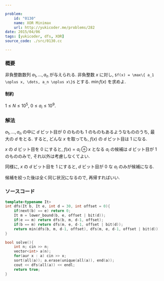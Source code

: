 ```yaml
---

problem:
    id: "0130"
    name: XOR Minimax
    url: http://yukicoder.me/problems/282
date: 2015/04/06
tags: [yukicoder, dfs, XOR]
source_code: ./src/0130.cc

---
```


### 概要

非負整数数列 $a_1, \dots, a_n$ が与えられる.
非負整数 $x$ に対し, `$f(x) = \max\{ a_1 \oplus x, \dots, a_n \oplus x\}$` とする.
$\min f(x)$ を求めよ.

#### 制約

$1 \le N \le 10^5$, $0 \le a_i \le 10^9$.

### 解法

$a_1, \dots, a_n$ の中に $d$ ビット目が $0$ のものも $1$ のものもあるようなもののうち, 最大の $d$ をとる.
すると, どんな $x$ を取っても, $f(x)$ の $d$ ビット目は $1$ になる.

$x$ の $d$ ビット目を $0$ にすると, $f(x) = a_i \oplus x$ となる $a_i$ の候補は $d$ ビット目が $1$ のもののみで, それ以外は考慮しなくてよい.

同様に, $x$ の $d$ ビット目を $1$ にすると, $d$ ビット目が $0$ な $a_i$ のみが候補になる.

候補を絞った後は全く同じ状況になるので, 再帰すればいい.

### ソースコード
~~~ cpp
template<typename It>
int dfs(It b, It e, int d = 30, int offset = 0){
    if(next(b) == e) return 0;
    It m = lower_bound(b, e, offset | bit(d));
    if(e == m) return dfs(b, m, d-1, offset);
    if(b == m) return dfs(m, e, d-1, offset | bit(d));
    return min(dfs(b, m, d-1, offset), dfs(m, e, d-1, offset | bit(d))) + bit(d);
}

bool solve(){
    int n; cin >> n;
    vector<int> a(n);
    for(aur x : a) cin >> x;
    sort(all(a)); a.erase(unique(all(a)), end(a));
    cout << dfs(all(a)) << endl;
    return true;
}
~~~

